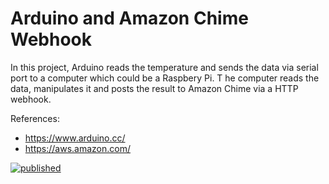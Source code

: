 # Arduino and Amazon Chime Webhook

In this project, Arduino reads the temperature and sends the data via serial port to a computer which could be a Raspbery Pi. T
he computer reads the data, manipulates it and posts the result to Amazon Chime via a HTTP webhook.

References:
- https://www.arduino.cc/
- https://aws.amazon.com/

[![published](https://static.production.devnetcloud.com/codeexchange/assets/images/devnet-published.svg)](https://developer.cisco.com/codeexchange/github/repo/ewibowo/arduino-chime)
